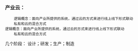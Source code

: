 
### 产业云：
	
		
		逻辑概念：面向产业所提供的系统，通过云的方式来进行线上线下形式联动
		私有和云的混合方式
	逻辑概念：面向产业所提供的系统，通过云的方式来进行线上线下形式联动
		私有和云的混合方式
几个阶段：
设计；研发；生产；制造
	
